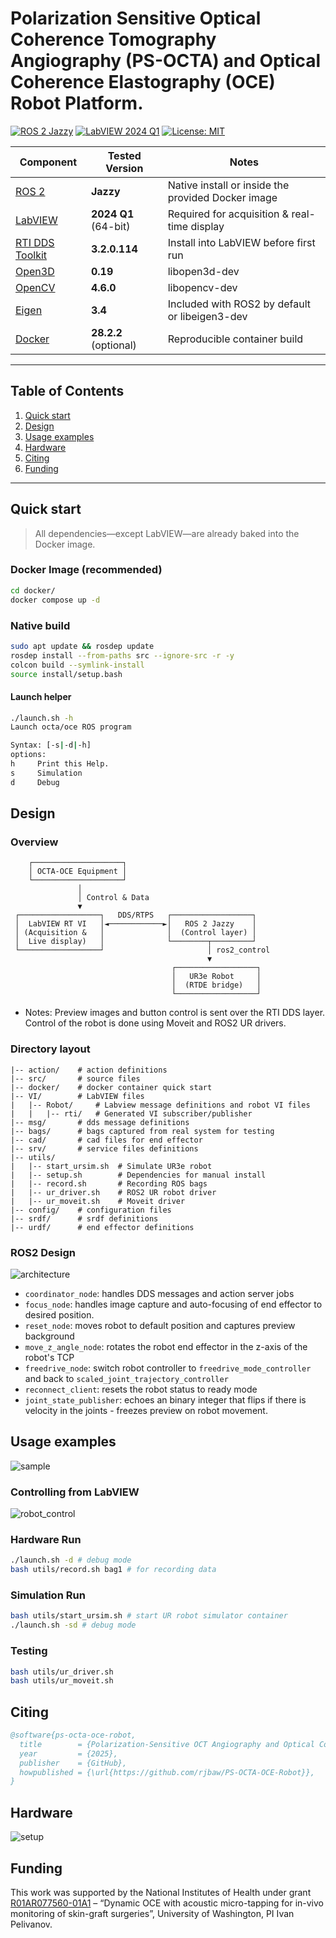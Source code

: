 # Polarization Sensitive Optical Coherence Tomography Angiography (PS-OCTA) and Optical Coherence Elastography (OCE) Robot Platform. 

[![ROS 2 Jazzy](https://img.shields.io/badge/ROS2-Jazzy-blue.svg)](https://docs.ros.org/en/jazzy/index.html)
[![LabVIEW 2024 Q1](https://img.shields.io/badge/LabVIEW-2024%20Q1-yellow.svg)](https://www.ni.com/en/shop/labview.html)
[![License: MIT](https://img.shields.io/badge/License-MIT-green.svg)](LICENSE)

| Component | Tested Version | Notes |
|-----------|---------------|-------|
| [ROS 2](https://docs.ros.org/en/jazzy/index.html) | **Jazzy** | Native install or inside the provided Docker image |
| [LabVIEW](https://www.ni.com/en/shop/labview.html) | **2024 Q1** (64-bit) | Required for acquisition & real-time display |
| [RTI DDS Toolkit](https://www.rti.com/products/tools/dds-toolkit-labview) | **3.2.0.114** | Install into LabVIEW before first run |
| [Open3D](https://www.open3d.org) | **0.19** | libopen3d-dev |
| [OpenCV](https://www.opencv.org) | **4.6.0** | libopencv-dev |
| [Eigen](https://eigen.tuxfamily.org) | **3.4** | Included with ROS2 by default or libeigen3-dev  |
| [Docker](https://www.docker.com) | **28.2.2** (optional) | Reproducible container build |

---

## Table of Contents
1. [Quick start](#quick-start)  
2. [Design](#design)  
3. [Usage examples](#usage-examples)  
4. [Hardware](#hardware)
5. [Citing](#citing) 
6. [Funding](#funding)  

---

## Quick start

> All dependencies—except LabVIEW—are already baked into the Docker image.

### Docker Image (recommended)
```bash
cd docker/
docker compose up -d
```

### Native build
```bash
sudo apt update && rosdep update
rosdep install --from-paths src --ignore-src -r -y
colcon build --symlink-install
source install/setup.bash
```

#### Launch helper
```bash
./launch.sh -h
Launch octa/oce ROS program

Syntax: [-s|-d|-h]
options:
h     Print this Help.
s     Simulation
d     Debug
```

## Design
### Overview
```
    ┌────────────────────┐
    │ OCTA-OCE Equipment │
    └────────────────────┘
               │
               │ Control & Data
               ▼
 ┌──────────────────┐   DDS/RTPS   ┌──────────────────┐
 │  LabVIEW RT VI   │◄────────────►│   ROS 2 Jazzy    │
 │ (Acquisition &   │              │  (Control layer) │
 │  Live display)   │              └────────┬─────────┘
 └──────────────────┘                       │ ros2_control
                                            ▼
                                    ┌──────────────────┐
                                    │   UR3e Robot     │
                                    │  (RTDE bridge)   │
                                    └──────────────────┘
```
- Notes: Preview images and button control is sent over the RTI DDS layer. Control of the robot is done using Moveit and ROS2 UR drivers.

### Directory layout
```
|-- action/    # action definitions
|-- src/       # source files
|-- docker/    # docker container quick start
|-- VI/        # LabVIEW files
|   |-- Robot/     # Labview message definitions and robot VI files
|   |   |-- rti/   # Generated VI subscriber/publisher
|-- msg/       # dds message definitions
|-- bags/      # bags captured from real system for testing
|-- cad/       # cad files for end effector
|-- srv/       # service files definitions
|-- utils/
|   |-- start_ursim.sh  # Simulate UR3e robot
|   |-- setup.sh        # Dependencies for manual install
|   |-- record.sh       # Recording ROS bags
|   |-- ur_driver.sh    # ROS2 UR robot driver
|   |-- ur_moveit.sh    # Moveit driver
|-- config/    # configuration files
|-- srdf/      # srdf definitions
|-- urdf/      # end effector definitions
```

### ROS2 Design
![architecture](./assets/architecture.png)

- `coordinator_node`: handles DDS messages and action server jobs
- `focus_node`: handles image capture and auto-focusing of end effector to desired position.
- `reset_node`: moves robot to default position and captures preview background
- `move_z_angle_node`: rotates the robot end effector in the z-axis of the robot's TCP
- `freedrive_node`: switch robot controller to `freedrive_mode_controller` and back to `scaled_joint_trajectory_controller`
- `reconnect_client`: resets the robot status to ready mode 
- `joint_state_publisher`: echoes an binary integer that flips if there is velocity in the joints - freezes preview on robot movement.

## Usage examples

![sample](./assets/sample.gif)

### Controlling from LabVIEW

![robot_control](./assets/robot_control.png)

### Hardware Run

```bash
./launch.sh -d # debug mode
bash utils/record.sh bag1 # for recording data
```

### Simulation Run
```bash
bash utils/start_ursim.sh # start UR robot simulator container
./launch.sh -sd # debug mode
```

### Testing

```bash
bash utils/ur_driver.sh
bash utils/ur_moveit.sh
```

## Citing

```bibtex
@software{ps-octa-oce-robot,
  title        = {Polarization-Sensitive OCT Angiography and Optical Coherence Elastography Robot Platform},
  year         = {2025},
  publisher    = {GitHub},
  howpublished = {\url{https://github.com/rjbaw/PS-OCTA-OCE-Robot}},
}
```

## Hardware
![setup](./assets/setup.jpeg)

## Funding

This work was supported by the National Institutes of Health under grant [R01AR077560-01A1](https://reporter.nih.gov/project-details/10204507) – “Dynamic OCE with acoustic micro-tapping for in-vivo monitoring of skin-graft surgeries”, University of Washington, PI Ivan Pelivanov.
